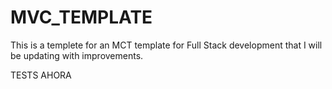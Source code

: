 # MVC_TEMPLATE
This is a templete for an MCT template for Full Stack development that I will be updating with improvements.


TESTS
AHORA